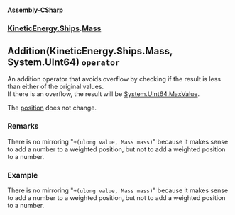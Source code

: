 #### [Assembly-CSharp](./Assembly-CSharp.md 'Assembly-CSharp')
### [KineticEnergy.Ships](./Assembly-CSharp.md#KineticEnergy-Ships 'KineticEnergy.Ships').[Mass](./KineticEnergy-Ships-Mass.md 'KineticEnergy.Ships.Mass')
## Addition(KineticEnergy.Ships.Mass, System.UInt64) `operator`
An addition operator that avoids overflow by checking if the result is less than either of the original values.  
            If there is an overflow, the result will be [System.UInt64.MaxValue](https://docs.microsoft.com/en-us/dotnet/api/System.UInt64.MaxValue 'System.UInt64.MaxValue').  
            



The [position](./KineticEnergy-Ships-Mass-position.md 'KineticEnergy.Ships.Mass.position') does not change.
### Remarks
There is no mirroring "`+(ulong value, Mass mass)`" because it makes sense to add a number to a weighted position, but not to add a weighted position to a number.
### Example
There is no mirroring "`+(ulong value, Mass mass)`" because it makes sense to add a number to a weighted position, but not to add a weighted position to a number.
